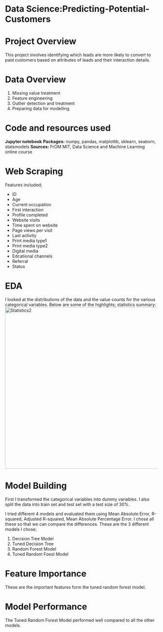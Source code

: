 # Data Science:Predicting-Potential-Customers
# Project Overview
This project involves identifying which leads are more likely to convert to paid customers based on attributes of leads and their interaction details.

# Data Overview
1. Missing value treatment
2. Feature engineering
3. Outlier detection and treatment
4. Preparing data for modelling

# Code and resources used
**Jupyter notebook**
**Packages:** numpy, pandas, matplotlib, sklearn, seaborn, statsmodels
**Sources:** FrOM MIT, Data Science and Machine Learning online course

# Web Scraping
Features included;
* ID
* Age
* Current occupation
* First interaction
* Profile completed
* Website visits
* Time spent on website
* Page views per visit
* Last activity
* Print media type1
* Print media type2
* Digital media
* Edcational channels
* Referral
* Status

# EDA 
I looked at the distributions of the data and the value counts for the various categorical variables. Below are some of the highlights;
statistics summary:
<img width="533" alt="Statistics2" src="https://github.com/knowl01/Predicting-Potential-Customers/assets/135021827/c49d74a8-1b52-49fc-8d87-6ec03774e67e">



# Model Building
First I transformed the categorical variables into dummy variables. I also split the data into train set and test set with a test size of 30%.

I tried different 4 models and evaluated them using Mean Absolute Error, R-squared, Adjusted R-squared, Mean Absolute Percentage Error. I chose all these so that we can compare the differences. 
These are the 3 different models I chose;
1. Decision Tree Model
2. Tuned Decision Tree
3. Random Forest Model
4. Tuned Random Foest Model

# Feature Importance
   These are the important features form the tuned random forest model. 

   
# Model Performance
The Tuned Random Forest Model performed well compared to all the other models.



